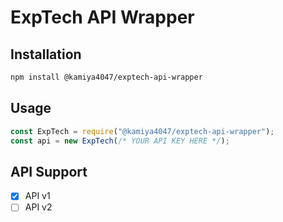 # ExpTech API Wrapper
## Installation
```bash
npm install @kamiya4047/exptech-api-wrapper
```

## Usage
```js
const ExpTech = require("@kamiya4047/exptech-api-wrapper");
const api = new ExpTech(/* YOUR API KEY HERE */);
```

## API Support
- [x] API v1
- [ ] API v2